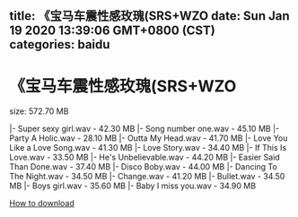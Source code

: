 
title: 《宝马车震性感玫瑰(SRS+WZO
date: Sun Jan 19 2020 13:39:06 GMT+0800 (CST)    
categories: baidu
---

# 《宝马车震性感玫瑰(SRS+WZO
size: 572.70 MB
 
 
|- Super sexy girl.wav - 42.30 MB
|- Song number one.wav - 45.10 MB
|- Party A Holic.wav - 28.10 MB
|- Outta My Head.wav - 41.70 MB
|- Love You Like a Love Song.wav - 41.30 MB
|- Love Story.wav - 34.40 MB
|- If This Is Love.wav - 33.50 MB
|- He's Unbelievable.wav - 44.20 MB
|- Easier Said Than Done.wav - 37.40 MB
|- Disco Boby.wav - 44.00 MB
|- Dancing To The Night.wav - 34.50 MB
|- Change.wav - 41.20 MB
|- Bullet.wav - 34.50 MB
|- Boys girl.wav - 35.60 MB
|- Baby I miss you.wav - 34.90 MB

[How to download](https://bpcam.bemobtrk.com/go/2ceec3aa-1ca2-46d6-b9ff-aaa5c184517c?jno=79)